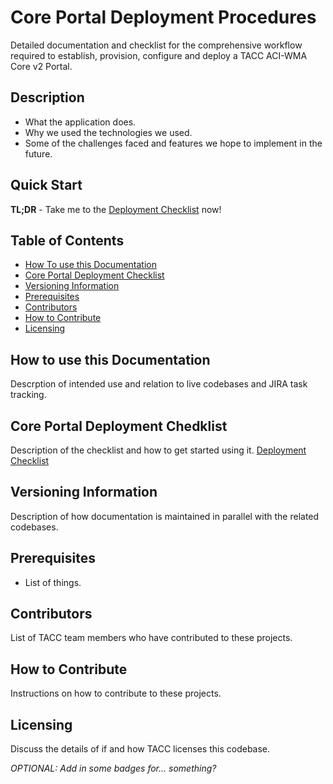 # Core Portal Deployment Procedures

Detailed documentation and checklist for the comprehensive workflow required to establish, provision, configure and deploy a TACC ACI-WMA Core v2 Portal.

## Description

- What the application does.
- Why we used the technologies we used.
- Some of the challenges faced and features we hope to implement in the future.

## Quick Start

**TL;DR** - Take me to the [Deployment Checklist](pages/checklist.md) now!



## Table of Contents

- [How To use this Documentation](#usage)
- [Core Portal Deployment Checklist](#checklist)
- [Versioning Information](#versioning)
- [Prerequisites](#prerequisites)
- [Contributors](#contributors)
- [How to Contribute](#contributions)
- [Licensing](#licensing)

<a id="usage"></a>

## How to use this Documentation

Descrption of intended use and relation to live codebases and JIRA task tracking.

<a id="checklist"></a>

## Core Portal Deployment Chedklist

Description of the checklist and how to get started using it. [Deployment Checklist](pages/checklist.md)

<a id="versioning"></a>

## Versioning Information

Description of how documentation is maintained in parallel with the related codebases.

<a id="prerequisites"></a>

## Prerequisites

- List of things.

<a id="contributors"></a>

## Contributors

List of TACC team members who have contributed to these projects.

<a id="contributions"></a>

## How to Contribute

Instructions on how to contribute to these projects.

<a id="licensing"></a>

## Licensing

Discuss the details of if and how TACC licenses this codebase.


_OPTIONAL: Add in some badges for... something?_
